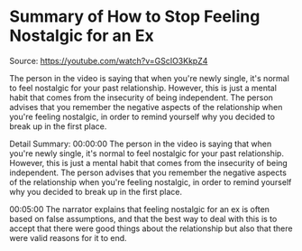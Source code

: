 # Summary of How to Stop Feeling Nostalgic for an Ex

Source: https://youtube.com/watch?v=GScIO3KkpZ4

The person in the video is saying that when you're newly single, it's normal to feel nostalgic for your past relationship. However, this is just a mental habit that comes from the insecurity of being independent. The person advises that you remember the negative aspects of the relationship when you're feeling nostalgic, in order to remind yourself why you decided to break up in the first place.

Detail Summary: 
00:00:00
The person in the video is saying that when you're newly single, it's normal to feel nostalgic for your past relationship. However, this is just a mental habit that comes from the insecurity of being independent. The person advises that you remember the negative aspects of the relationship when you're feeling nostalgic, in order to remind yourself why you decided to break up in the first place.

00:05:00
The narrator explains that feeling nostalgic for an ex is often based on false assumptions, and that the best way to deal with this is to accept that there were good things about the relationship but also that there were valid reasons for it to end.


